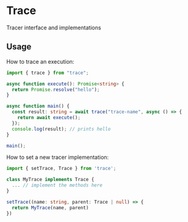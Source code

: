 # Trace

Tracer interface and implementations

## Usage

How to trace an execution:

```ts
import { trace } from "trace";

async function execute(): Promise<string> {
  return Promise.resolve("hello");
}

async function main() {
  const result: string = await trace("trace-name", async () => {
    return await execute();
  });
  console.log(result); // prints hello
}

main();
```

How to set a new tracer implementation:

```ts
import { setTrace, Trace } from 'trace';

class MyTrace implements Trace {
  ... // implement the methods here
}

setTrace((name: string, parent: Trace | null) => {
  return MyTrace(name, parent)
})
```
